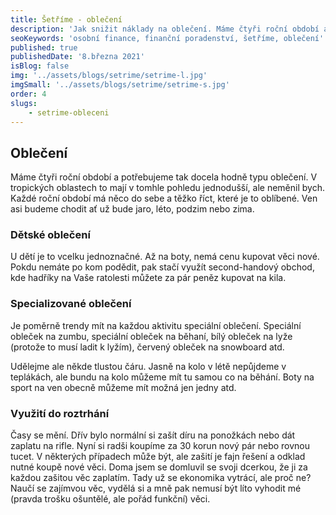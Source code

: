 ```yaml
---
title: Šetříme - oblečení
description: 'Jak snižit náklady na oblečení. Máme čtyři roční období a potřebujeme tak docela hodně typu oblečení. Každé roční období má něco do sebe a těžko říct, které je to oblíbené. Ven asi budeme chodit ať už bude jaro, léto, podzim nebo zima.'
seoKeywords: 'osobní finance, finanční poradenství, šetříme, oblečení'
published: true
publishedDate: '8.března 2021'
isBlog: false
img: '../assets/blogs/setrime/setrime-l.jpg'
imgSmall: '../assets/blogs/setrime/setrime-s.jpg'
order: 4
slugs:
    - setrime-obleceni
---
```


## Oblečení
Máme čtyři roční období a potřebujeme tak docela hodně typu oblečení. V tropických oblastech to mají v tomhle pohledu jednodušší, ale neměnil bych. Každé roční období má něco do sebe a těžko říct, které je to oblíbené. Ven asi budeme chodit ať už bude jaro, léto, podzim nebo zima.

 ### Dětské oblečení
 U dětí je to vcelku jednoznačné. Až na boty, nemá cenu kupovat věci nové. Pokdu nemáte po kom podědit, pak stačí využít second-handový obchod, kde hadříky na Vaše ratolesti můžete za pár peněz kupovat na kila.

 ### Specializované oblečení
 Je poměrně trendy mít na každou aktivitu speciální oblečení. Speciální obleček na zumbu, speciální obleček na běhaní, bílý obleček na lyže (protože to musí ladit k lyžím), červený obleček na snowboard atd.

 Udělejme ale někde tlustou čáru. Jasně na kolo v létě nepůjdeme v teplákách, ale bundu na kolo můžeme mít tu samou co na běhání. Boty na sport na ven obecně můžeme mít možná jen jedny atd.

 ### Využití do roztrhání
Časy se mění. Dřív bylo normální si zašít díru na ponožkách nebo dát zaplatu na rifle. Nyní si radši koupíme za 30 korun nový pár nebo rovnou tucet. V některých případech může být, ale zašití je fajn řešení a odklad nutné koupě nové věci. Doma jsem se domluvil se svoji dcerkou, že ji za každou zašitou věc zaplatím. Tady už se ekonomika vytrácí, ale proč ne? Naučí se zajímvou věc, vydělá si a mně pak nemusí být líto vyhodit mé (pravda trošku ošuntělé, ale pořád funkční) věci.
